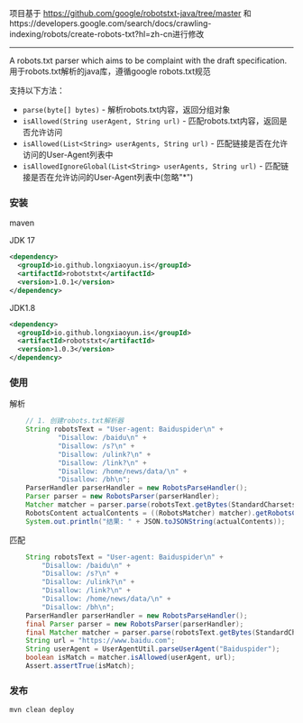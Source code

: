 项目基于 https://github.com/google/robotstxt-java/tree/master 和https://developers.google.com/search/docs/crawling-indexing/robots/create-robots-txt?hl=zh-cn进行修改
***

A robots.txt parser which aims to be complaint with the draft specification.
用于robots.txt解析的java库，遵循google robots.txt规范

支持以下方法：
* `parse(byte[] bytes)` - 解析robots.txt内容，返回分组对象
* `isAllowed(String userAgent, String url)` - 匹配robots.txt内容，返回是否允许访问
* `isAllowed(List<String> userAgents, String url)` - 匹配链接是否在允许访问的User-Agent列表中
* `isAllowedIgnoreGlobal(List<String> userAgents, String url)` - 匹配链接是否在允许访问的User-Agent列表中(忽略"*")


### 安装
maven

JDK 17
```xml
<dependency>
  <groupId>io.github.longxiaoyun.is</groupId>
  <artifactId>robotstxt</artifactId>
  <version>1.0.1</version>
</dependency>
```

JDK1.8
```xml
<dependency>
  <groupId>io.github.longxiaoyun.is</groupId>
  <artifactId>robotstxt</artifactId>
  <version>1.0.3</version>
</dependency>
```
### 使用

解析
```java
    // 1. 创建robots.txt解析器
    String robotsText = "User-agent: Baiduspider\n" +
            "Disallow: /baidu\n" +
            "Disallow: /s?\n" +
            "Disallow: /ulink?\n" +
            "Disallow: /link?\n" +
            "Disallow: /home/news/data/\n" +
            "Disallow: /bh\n";
    ParserHandler parserHandler = new RobotsParseHandler();
    Parser parser = new RobotsParser(parserHandler);
    Matcher matcher = parser.parse(robotsText.getBytes(StandardCharsets.UTF_8));
    RobotsContent actualContents = ((RobotsMatcher) matcher).getRobotsContent();
    System.out.println("结果: " + JSON.toJSONString(actualContents));
```

匹配
```java
    String robotsText = "User-agent: Baiduspider\n" +
        "Disallow: /baidu\n" +
        "Disallow: /s?\n" +
        "Disallow: /ulink?\n" +
        "Disallow: /link?\n" +
        "Disallow: /home/news/data/\n" +
        "Disallow: /bh\n";
    ParserHandler parserHandler = new RobotsParseHandler();
    final Parser parser = new RobotsParser(parserHandler);
    final Matcher matcher = parser.parse(robotsText.getBytes(StandardCharsets.UTF_8));
    String url = "https://www.baidu.com";
    String userAgent = UserAgentUtil.parseUserAgent("Baiduspider");
    boolean isMatch = matcher.isAllowed(userAgent, url);
    Assert.assertTrue(isMatch);
```

### 发布
`mvn clean deploy`